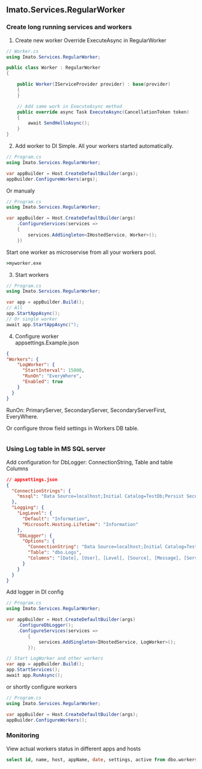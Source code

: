 ## Imato.Services.RegularWorker

### Create long running services and workers

1. Create new worker
 Override ExecuteAsync in RegularWorker

```csharp
// Worker.cs
using Imato.Services.RegularWorker;

public class Worker : RegularWorker
{

    public Worker(IServiceProvider provider) : base(provider)
    {
    }

    // Add same work in ExecuteAsync method
    public override async Task ExecuteAsync(CancellationToken token)
    {
        await SendHelloAsync();
    }
}
```

2. Add worker to DI
Simple. All your workers started automatically.
```csharp  
// Program.cs
using Imato.Services.RegularWorker;

var appBuilder = Host.CreateDefaultBuilder(args);
appBuilder.ConfigureWorkers(args);
```

Or manualy
```csharp  
// Program.cs
using Imato.Services.RegularWorker;

var appBuilder = Host.CreateDefaultBuilder(args)
    .ConfigureServices(services =>
    {
        services.AddSingleton<IHostedService, Worker>();
    })
```

Start one worker as microservise from all your workers pool.
```cmd
>myworker.exe 
```

3. Start workers

```csharp
// Program.cs
using Imato.Services.RegularWorker;

var app = appBuilder.Build();
// All 
app.StartAppAsync();
// Or single worker 
await app.StartAppAsync(");
```


4. Configure worker  
appsettings.Example.json
```json
{
"Workers": {
    "LogWorker": {
      "StartInterval": 15000,
      "RunOn": "EveryWhere",
      "Enabled": true
    }
  }
}
```
RunOn: PrimaryServer, SecondaryServer, SecondaryServerFirst, EveryWhere.

Or configure throw field settings in Workers DB table.

```sql
```

### Using Log table in MS SQL server

Add configuration for DbLogger: ConnectionString, Table and table Columns
```json
// appsettings.json
{
  "ConnectionStrings": {
    "mssql": "Data Source=localhost;Initial Catalog=TestDb;Persist Security Info=True;User ID=test;Password=test;"
  },
  "Logging": {
    "LogLevel": {
      "Default": "Information",
      "Microsoft.Hosting.Lifetime": "Information"
    },
    "DbLogger": {
      "Options": {
        "ConnectionString": "Data Source=localhost;Initial Catalog=TestDb;Persist Security Info=True;User ID=test;Password=test;",
        "Table": "dbo.Logs",
        "Columns": "[Date], [User], [Level], [Source], [Message], [Server]"
      }
    }
  }
}
```

Add logger in DI config
```csharp
// Program.cs
using Imato.Services.RegularWorker;

var appBuilder = Host.CreateDefaultBuilder(args)
    .ConfigureDbLogger();
    .ConfigureServices(services =>
        {
            services.AddSingleton<IHostedService, LogWorker>();
        });

// Start LogWorker and other workers
var app = appBuilder.Build();
app.StartServices();
await app.RunAsync();
```

or shortly configure workers
```csharp
// Program.cs
using Imato.Services.RegularWorker;

var appBuilder = Host.CreateDefaultBuilder(args);
appBuilder.ConfigureWorkers();
```

### Monitoring
View actual workers status in different apps and hosts
```sql
select id, name, host, appName, date, settings, active from dbo.workers
```

